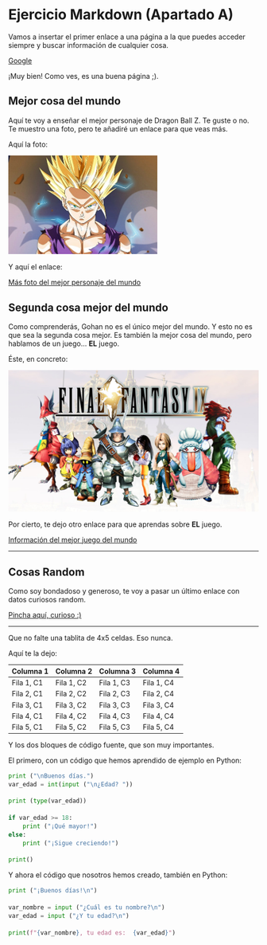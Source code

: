 # Ejercicio Markdown (Apartado A)

Vamos a insertar el primer enlace a una página a la que puedes acceder siempre y buscar información de cualquier cosa.

[Google](https://www.google.com/)

¡Muy bien! Como ves, es una buena página ;).

## Mejor cosa del mundo

Aquí te voy a enseñar el mejor personaje de Dragon Ball Z. Te guste o no.
Te muestro una foto, pero te añadiré un enlace para que veas más.

Aquí la foto:

<img src= "/img/Gohan SS2.jpg" width= "300">

Y aquí el enlace:

[Más foto del mejor personaje del mundo](https://www.google.com/search?q=gohan+ssj2&client=firefox-b-d&sxsrf=AJOqlzVlUhlNTA0OdsvAn_aS18qmlHAwSA:1678867987876&source=lnms&tbm=isch&sa=X&ved=2ahUKEwjE66rQvt39AhWDSUEAHTZYB2kQ_AUoAXoECAEQAw&biw=1235&bih=953)

## Segunda cosa mejor del mundo

Como comprenderás, Gohan no es el único mejor del mundo.
Y esto no es que sea la segunda cosa mejor. Es también la mejor cosa del mundo, pero hablamos de un juego... <strong>EL</strong> juego.

Éste, en concreto:

<img src= "/img/Final Fantasy IX.jpeg" width= "600">

Por cierto, te dejo otro enlace para que aprendas sobre <strong>EL</strong> juego.

[Información del mejor juego del mundo](https://finalfantasy.fandom.com/es/wiki/Final_Fantasy_IX)

--------------------------------------------------------------------------------------

## Cosas Random

Como soy bondadoso y generoso, te voy a pasar un último enlace con datos curiosos random.

[Pincha aquí, curioso :)](https://www.cosmopolitan.com/es/consejos-planes/planes-ocio/a41078807/datos-curiosos-impresionar/)

--------------------------------------------------------------------------------------

Que no falte una tablita de 4x5 celdas. Eso nunca.

Aquí te la dejo:

| Columna 1 | Columna 2 | Columna 3 | Columna 4 |
|-----------|-----------|-----------|-----------|
| Fila 1, C1| Fila 1, C2| Fila 1, C3| Fila 1, C4|
| Fila 2, C1| Fila 2, C2| Fila 2, C3| Fila 2, C4|
| Fila 3, C1| Fila 3, C2| Fila 3, C3| Fila 3, C4|
| Fila 4, C1| Fila 4, C2| Fila 4, C3| Fila 4, C4|
| Fila 5, C1| Fila 5, C2| Fila 5, C3| Fila 5, C4|

Y los dos bloques de código fuente, que son muy importantes.

El primero, con un código que hemos aprendido de ejemplo en Python:

``````py
print ("\nBuenos días.")
var_edad = int(input ("\n¿Edad? "))

print (type(var_edad))

if var_edad >= 18:
    print ("¡Qué mayor!")
else:
    print ("¡Sigue creciendo!")

print()
``````

Y ahora el código que nosotros hemos creado, también en Python:

``````py
print ("¡Buenos días!\n")

var_nombre = input ("¿Cuál es tu nombre?\n")
var_edad = input ("¿Y tu edad?\n")

print(f"{var_nombre}, tu edad es:  {var_edad}")
``````
